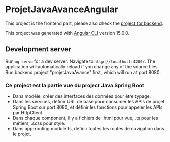 # ProjetJavaAvanceAngular

This project is the frontend part, please also check the [project for backend](https://github.com/Sunying-RONG/Angular_Java_project_backend). 

This project was generated with [Angular CLI](https://github.com/angular/angular-cli) version 15.0.0.

## Development server

Run `ng serve` for a dev server. Navigate to `http://localhost:4200/`. The application will automatically reload if you change any of the source files.  
Run backend project "projetJavaAvance" first, which will run at port 8080.

### Ce project est la partie vue du project Java Spring Boot
- Dans modèle, créer des interfaces des données pour être typage.
- Dans les services, définir URL de base pour consumer les APIs de projet Spring Boot sur port 8080, et définir les fonctions pour appeler les APIs par HttpClient.
- Dans chaque component, il y a fichiers de .html pour vue, .ts pour les métiers, .scss pour style.
- Dans app-routing.module.ts, définir toutes les routes de navigation dans le projet.

